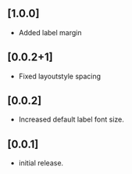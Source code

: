 ## [1.0.0] 
 - Added label margin

## [0.0.2+1] 
 - Fixed layoutstyle spacing

## [0.0.2] 
 - Increased default label font size.

## [0.0.1] 
 - initial release.
